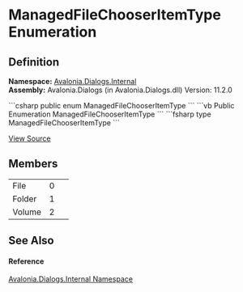 # ManagedFileChooserItemType Enumeration




## Definition
**Namespace:** <a href="N_Avalonia_Dialogs_Internal">Avalonia.Dialogs.Internal</a>  
**Assembly:** Avalonia.Dialogs (in Avalonia.Dialogs.dll) Version: 11.2.0

<Tabs groupId="api-code-preview">
<TabItem value="csharp" label="C#">
```csharp
public enum ManagedFileChooserItemType
```
</TabItem>
<TabItem value="vb" label="VB">
```vb
Public Enumeration ManagedFileChooserItemType
```
</TabItem>
<TabItem value="fsharp" label="F#">
```fsharp
type ManagedFileChooserItemType
```
</TabItem>
</Tabs>



<a href="https://github.com/AvaloniaUI/Avalonia/tree/master/src/Avalonia.Dialogs/Internal/ManagedFileChooserItemType.cs" title="View the source code">View Source</a>



## Members
<table>
<tr>
<td>File</td>
<td>0</td>
<td> </td>
</tr>
<tr>
<td>Folder</td>
<td>1</td>
<td> </td>
</tr>
<tr>
<td>Volume</td>
<td>2</td>
<td> </td>
</tr>
</table>

## See Also


#### Reference
<a href="N_Avalonia_Dialogs_Internal">Avalonia.Dialogs.Internal Namespace</a>  
